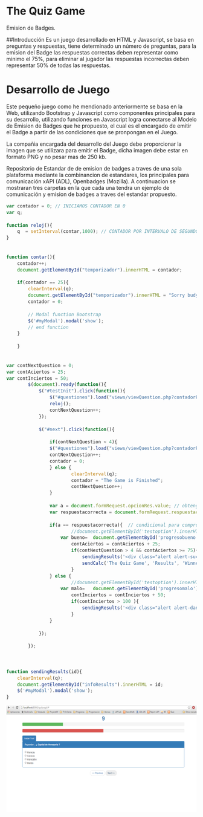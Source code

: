 # The Quiz Game
Emision de Badges.

##Introducción
Es un juego desarrollado en HTML y Javascript, se basa en preguntas y respuestas, tiene determinado un número de preguntas, para la emision del Badge las respuestas correctas deben representar como minimo el 75%, para eliminar al jugador las respuestas incorrectas deben representar 50% de todas las respuestas.


# Desarrollo de Juego
Este pequeño juego como he mendionado anteriormente se basa en la Web, utilizando Bootstrap y Javascript como componentes principales para su desarrollo, utilizando funciones en Javascript logra conectarse al Modelo de Emision de Badges que he propuesto, el cual es el encargado de emitir el Badge a partir de las condiciones que se pronpongan en el Juego.

La compañia encargada del desarrollo del Juego debe proporcionar la imagen que se utilizara para emitir el Badge, dicha imagen debe estar en formato PNG y no pesar mas de 250 kb.




Repositorio de Estandar de de emision de badges a traves de una sola plataforma mediante la combinancion de estandares, los principales para comunicación xAPI (ADL), Openbadges (Mozilla). A continuacion se mostraran tres carpetas en la que cada una tendra un ejemplo de comunicación y emision de badges a traves del estandar propuesto.


```javascript
var contador = 0; // INICIAMOS CONTADOR EN 0
var q;

function reloj(){
	q  = setInterval(contar,1000); // CONTADOR POR INTERVALO DE SEGUNDOS
}


function contar(){
	contador++;
	document.getElementById("temporizador").innerHTML = contador;

	if(contador == 25){
		clearInterval(q);
		document.getElementById("temporizador").innerHTML = "Sorry budy, but try again.. !!";
		contador = 0;

		// Modal function Bootstrap
		$('#myModal').modal('show');
		// end function
	}

	}


var contNextQuestion = 0;
var contAciertos = 25;
var contInciertos = 50;
		$(document).ready(function(){
		    $("#testInit").click(function(){
		        $("#questiones").load("views/viewQuestion.php?contadorPreguntas="+contNextQuestion);
		        reloj();
		        contNextQuestion++;
		    });

		    $("#next").click(function(){

		    	if(contNextQuestion < 4){
		        $("#questiones").load("views/viewQuestion.php?contadorPreguntas="+contNextQuestion);
		        contNextQuestion++;
		        contador = 0;
			    } else {
			    		clearInterval(q);
			    		contador = "The Game is Finished";
			    		contNextQuestion++;
			    }

		        var a = document.formRequest.opcionRes.value; // obtengo valor del radio seleccionado en la respuesta
		        var respuestacorrecta = document.formRequest.respuestacorrecta.value; // obtengo el valor de la respuesta correcta

		        if(a == respuestacorrecta){  // condicional para comprobar la respuesta
		        		//document.getElementById('testoption').innerHTML = "correcto" + contNextQuestion;
		        	var bueno=	document.getElementById('progresobueno').style.width = contAciertos+"%";
		        		contAciertos = contAciertos + 25;
		        		if(contNextQuestion > 4 && contAciertos >= 75){ // condiciones superadas para emision de badge
		        			sendingResults('<div class="alert alert-success">You Win</div>');
		        			sendCalc('The Quiz Game', 'Results', 'Winner'); // envio de badge al servidor LRS
		        		}
		        } else {
		        		//document.getElementById('testoption').innerHTML = "inconrrecto";
		        	var malo=	document.getElementById('progresomalo').style.width = contInciertos+"%";
		        		contInciertos = contInciertos + 50;
		        		if(contInciertos > 100 ){
		        			sendingResults('<div class="alert alert-danger">You Lose</div>');
		        		}
		        }

		    });

		});



function sendingResults(id){
	clearInterval(q);
	document.getElementById("infoResults").innerHTML = id;
	$('#myModal').modal('show');
}

```

![GitHub Logo](Imagen2.png)
